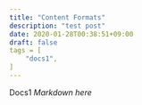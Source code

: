```yaml
---
title: "Content Formats"
description: "test post"
date: 2020-01-28T00:38:51+09:00
draft: false
tags = [
    "docs1",
]
---
```


Docs1
*Markdown here*
